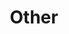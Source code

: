 ---
title: Other
slot: 3
skills: [
    {name: AWS, icon: devicon:amazonwebservices-wordmark},
    {name: Docker, icon: devicon:docker},
    {name: Linux, icon: devicon:linux},
    {name: VS Code, icon: devicon:vscode},
    {name: BitBucket, icon: devicon:bitbucket},
    {name: JSON, icon: devicon:json}
]
---